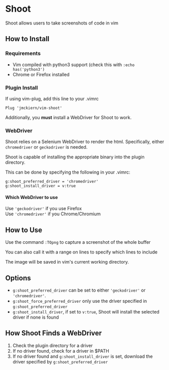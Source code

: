 # Shoot

Shoot allows users to take screenshots of code in vim

## How to Install

### Requirements

- Vim compiled with python3 support (check this with `:echo has('python3')`
- Chrome or Firefox installed

### Plugin Install

If using vim-plug, add this line to your .vimrc

```
Plug 'jmckiern/vim-shoot'
```

Additionally, you **must** install a WebDriver for Shoot to work.

### WebDriver

Shoot relies on a Selenium WebDriver to render the html. Specifically, either
`chromedriver` or `geckodriver` is needed.

Shoot is capable of installing the appropriate binary into the plugin directory.

This can be done by specifying the following in your .vimrc:

```
g:shoot_preferred_driver = 'chromedriver'
g:shoot_install_driver = v:true
```

#### Which WebDriver to use

Use `'geckodriver'` if you use Firefox  
Use `'chromedriver'` if you Chrome/Chromium

## How to Use

Use the command `:TOpng` to capture a screenshot of the whole buffer

You can also call it with a range on lines to specify which lines to include

The image will be saved in vim's current working directory.

## Options

- `g:shoot_preferred_driver` can be set to either `'geckodriver'` or `'chromedriver'`.
- `g:shoot_force_preferred_driver` only use the driver specified in `g:shoot_preferred_driver`
- `g:shoot_install_driver`, if set to `v:true`, Shoot will install the selected driver if none is found

## How Shoot Finds a WebDriver

1. Check the plugin directory for a driver
2. If no driver found, check for a driver in $PATH
3. If no driver found and `g:shoot_install_driver` is set, download the driver specified by `g:shoot_preferred_driver`
